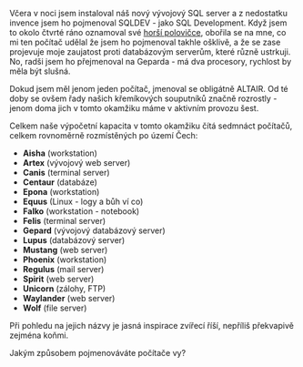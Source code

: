 <!-- dcterms:identifier = riderweblog#186 -->
<!-- dcterms:title = Jak říkáte svému počítači? -->
<!-- dcterms:abstract = Každý počítač se nějak jmenuje. Je ten váš OEMCOMPUTER nebo MILÁŠEK? -->
<!-- np9:categoryId = 1 -->
<!-- x4w:category = Koně -->
<!-- np9:authorId = 1 -->
<!-- np9:authorEmail = michal.valasek@altairis.cz -->
<!-- dcterms:creator = Michal Altair Valášek -->
<!-- dcterms:created = 2004-12-05T19:14:50.43+01:00 -->
<!-- dcterms:date = 2004-12-05T19:14:50.43+01:00 -->

Včera v noci jsem instaloval náš nový vývojový SQL server a z nedostatku invence jsem ho pojmenoval SQLDEV - jako SQL Development. Když jsem to okolo čtvrté ráno oznamoval své [horší polovičce](http://www.bestijka.cz/), obořila se na mne, co mi ten počítač udělal že jsem ho pojmenoval takhle ošklivě, a že se zase projevuje moje zaujatost proti databázovým serverům, které různě ustrkuji. No, radši jsem ho přejmenoval na Geparda - má dva procesory, rychlost by měla být slušná.

Dokud jsem měl jenom jeden počítač, jmenoval se obligátně ALTAIR. Od té doby se ovšem řady našich křemíkových souputníků značně rozrostly - jenom doma jich v tomto okamžiku máme v aktivním provozu šest.

Celkem naše výpočetní kapacita v tomto okamžiku čítá sedmnáct počítačů, celkem rovnoměrně rozmístěných po území Čech:

* **Aisha** (workstation) 
* **Artex** (vývojový web server) 
* **Canis** (terminal server) 
* **Centaur** (databáze) 
* **Epona** (workstation) 
* **Equus** (Linux - logy a bůh ví co) 
* **Falko** (workstation - notebook) 
* **Felis** (terminal server) 
* **Gepard** (vývojový databázový server) 
* **Lupus** (databázový server) 
* **Mustang** (web server) 
* **Phoenix** (workstation) 
* **Regulus** (mail server) 
* **Spirit** (web server) 
* **Unicorn** (zálohy, FTP) 
* **Waylander** (web server) 
* **Wolf** (file server)

Při pohledu na jejich názvy je jasná inspirace zvířecí říší, nepříliš překvapivě zejména koňmi.

Jakým způsobem pojmenováváte počítače vy? 